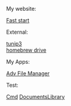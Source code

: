 <p>My website:</p>
<a href="https://tom60chat.github.io/Fast%20start/">Fast start</a><br/>

<p>External:</p>
<a href="https://retail.tunip3.dev/">tunip3</a><br/>
<a href="https://drive.google.com/drive/folders/1O8gY-ReCyjTbVEyY0hIa5e9kDQMwUkMn">homebrew drive</a>

<br/>

<p>My Apps:</p>
<a href="ms-windows-store://pdp/?productid=9MVSVN9D3G5Z">Adv File Manager</a>

<br/>

<p>Test:</p>
<a href="file:///C:/Windows/System32/cmd.exe">Cmd</a>
<a href="shell:DocumentsLibrary">DocumentsLibrary</a>
